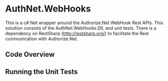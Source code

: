 # AuthNet.WebHooks

This is a c#.Net wrapper around the Authorize.Net WebHook Rest APIs.  This soluition consists of the AuthNet.WebHooks.Dll, and unit tests.  There is a dependency on RestSharp (http://restsharp.org/) to facilitate the Rest communication with Authorize.Net.

## Code Overview


## Running the Unit Tests



